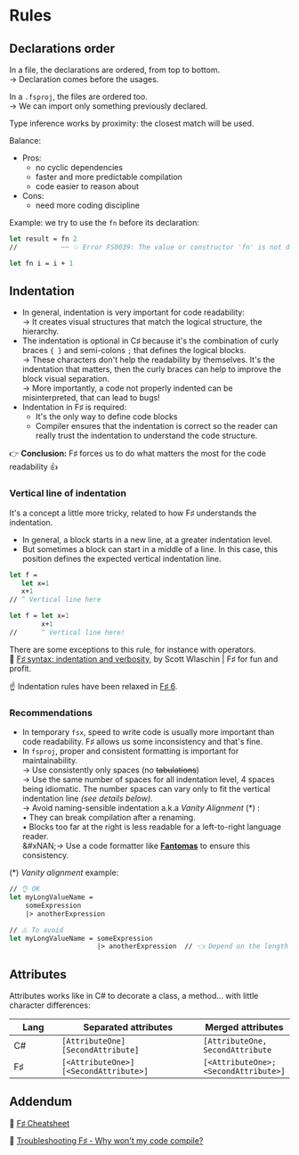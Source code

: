 # Rules

## Declarations order

In a file, the declarations are ordered, from top to bottom.\
→ Declaration comes before the usages.

In a `.fsproj`, the files are ordered too.\
→ We can import only something previously declared.

Type inference works by proximity: the closest match will be used.

Balance:

* Pros:
  * no cyclic dependencies
  * faster and more predictable compilation
  * code easier to reason about
* Cons:
  * need more coding discipline

Example: we try to use the `fn` before its declaration:

```fsharp
let result = fn 2
//           ~~ 💥 Error FS0039: The value or constructor 'fn' is not defined.

let fn i = i + 1
```

## Indentation

* In general, indentation is very important for code readability:\
  → It creates visual structures that match the logical structure, the hierarchy.
* The indentation is optional in C♯ because it's the combination of curly braces `{ }` and semi-colons `;` that defines the logical blocks.\
  → These characters don't help the readability by themselves. It's the indentation that matters, then the curly braces can help to improve the block visual separation.\
  → More importantly, a code not properly indented can be misinterpreted, that can lead to bugs!
* Indentation in F♯ is required:
  * It's the only way to define code blocks
  * Compiler ensures that the indentation is correct so the reader can really trust the indentation to understand the code structure.

👉 **Conclusion:** F♯ forces us to do what matters the most for the code readability 👍

### Vertical line of indentation

It's a concept a little more tricky, related to how F♯ understands the indentation.

* In general, a block starts in a new line, at a greater indentation level.
* But sometimes a block can start in a middle of a line. In this case, this position defines the expected vertical indentation line.

```fsharp
let f =
   let x=1
   x+1
// ^ Vertical line here

let f = let x=1
        x+1
//      ^ Vertical line here!
```

There are some exceptions to this rule, for instance with operators.\
🔗 [F♯ syntax: indentation and verbosity](https://fsharpforfunandprofit.com/posts/fsharp-syntax/), by Scott Wlaschin | F♯ for fun and profit.

☝️ Indentation rules have been relaxed in [F♯ 6](https://learn.microsoft.com/en-us/dotnet/fsharp/whats-new/fsharp-6#indentation-syntax-revisions).

### Recommendations

* In temporary `fsx`, speed to write code is usually more important than code readability. F♯ allows us some inconsistency and that's fine.
* In `fsproj`, proper and consistent formatting is important for maintainability.\
  → Use consistently only spaces (no ~~tabulations~~)\
  → Use the same number of spaces for all indentation level, 4 spaces being idiomatic. The number spaces can vary only to fit the vertical indentation line _(see details below)._\
  → Avoid naming-sensible indentation a.k.a _Vanity Alignment_ (\*) :\
  • They can break compilation after a renaming.\
  • Blocks too far at the right is less readable for a left-to-right language reader.\
  &#xNAN;_→_ Use a code formatter like [**Fantomas**](https://github.com/fsprojects/fantomas) to ensure this consistency.

(\*) _Vanity alignment_ example:

```fsharp
// 👌 OK
let myLongValueName =
    someExpression
    |> anotherExpression

// ⚠️ To avoid
let myLongValueName = someExpression
                      |> anotherExpression  // 👈 Depend on the length of `myLongValueName`
```

## Attributes

Attributes works like in C# to decorate a class, a method... with little character differences:

<table><thead><tr><th width="73">Lang</th><th width="246">Separated attributes</th><th>Merged attributes</th></tr></thead><tbody><tr><td>C#</td><td><code>[AttributeOne]</code><br><code>[SecondAttribute]</code></td><td><code>[AttributeOne, SecondAttribute</code></td></tr><tr><td>F♯</td><td><code>[&#x3C;AttributeOne>]</code><br><code>[&#x3C;SecondAttribute>]</code></td><td><code>[&#x3C;AttributeOne>; &#x3C;SecondAttribute>]</code></td></tr></tbody></table>

## Addendum

🔗 [F♯ Cheatsheet](https://fsprojects.github.io/fsharp-cheatsheet/)

🔗 [Troubleshooting F♯ - Why won't my code compile?](https://fsharpforfunandprofit.com/troubleshooting-fsharp/)
